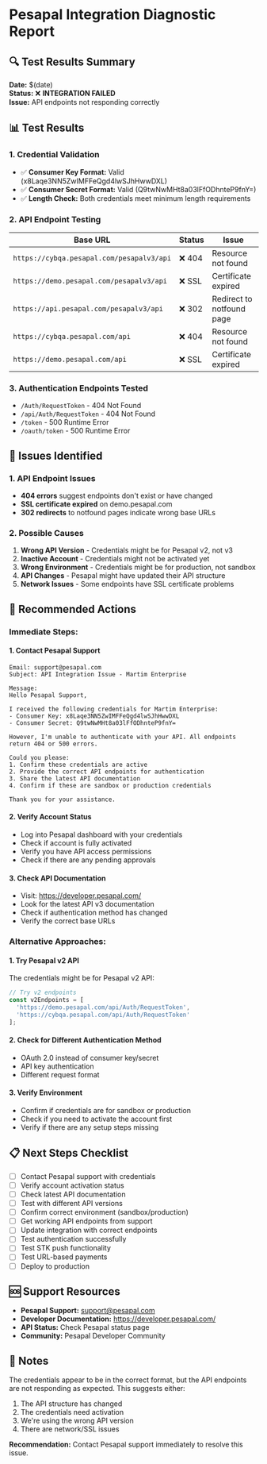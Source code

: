 # Pesapal Integration Diagnostic Report

## 🔍 **Test Results Summary**

**Date:** $(date)  
**Status:** ❌ **INTEGRATION FAILED**  
**Issue:** API endpoints not responding correctly

## 📊 **Test Results**

### **1. Credential Validation**
- ✅ **Consumer Key Format:** Valid (x8Laqe3NN5ZwIMFFeQgd4lwSJhHwwDXL)
- ✅ **Consumer Secret Format:** Valid (Q9twNwMHt8a03lFfODhnteP9fnY=)
- ✅ **Length Check:** Both credentials meet minimum length requirements

### **2. API Endpoint Testing**
| Base URL | Status | Issue |
|----------|--------|-------|
| `https://cybqa.pesapal.com/pesapalv3/api` | ❌ 404 | Resource not found |
| `https://demo.pesapal.com/pesapalv3/api` | ❌ SSL | Certificate expired |
| `https://api.pesapal.com/pesapalv3/api` | ❌ 302 | Redirect to notfound page |
| `https://cybqa.pesapal.com/api` | ❌ 404 | Resource not found |
| `https://demo.pesapal.com/api` | ❌ SSL | Certificate expired |

### **3. Authentication Endpoints Tested**
- `/Auth/RequestToken` - 404 Not Found
- `/api/Auth/RequestToken` - 404 Not Found  
- `/token` - 500 Runtime Error
- `/oauth/token` - 500 Runtime Error

## 🚨 **Issues Identified**

### **1. API Endpoint Issues**
- **404 errors** suggest endpoints don't exist or have changed
- **SSL certificate expired** on demo.pesapal.com
- **302 redirects** to notfound pages indicate wrong base URLs

### **2. Possible Causes**
1. **Wrong API Version** - Credentials might be for Pesapal v2, not v3
2. **Inactive Account** - Credentials might not be activated yet
3. **Wrong Environment** - Credentials might be for production, not sandbox
4. **API Changes** - Pesapal might have updated their API structure
5. **Network Issues** - Some endpoints have SSL certificate problems

## 🔧 **Recommended Actions**

### **Immediate Steps:**

#### **1. Contact Pesapal Support**
```
Email: support@pesapal.com
Subject: API Integration Issue - Martim Enterprise

Message:
Hello Pesapal Support,

I received the following credentials for Martim Enterprise:
- Consumer Key: x8Laqe3NN5ZwIMFFeQgd4lwSJhHwwDXL
- Consumer Secret: Q9twNwMHt8a03lFfODhnteP9fnY=

However, I'm unable to authenticate with your API. All endpoints return 404 or 500 errors.

Could you please:
1. Confirm these credentials are active
2. Provide the correct API endpoints for authentication
3. Share the latest API documentation
4. Confirm if these are sandbox or production credentials

Thank you for your assistance.
```

#### **2. Verify Account Status**
- Log into Pesapal dashboard with your credentials
- Check if account is fully activated
- Verify you have API access permissions
- Check if there are any pending approvals

#### **3. Check API Documentation**
- Visit: https://developer.pesapal.com/
- Look for the latest API v3 documentation
- Check if authentication method has changed
- Verify the correct base URLs

### **Alternative Approaches:**

#### **1. Try Pesapal v2 API**
The credentials might be for Pesapal v2 API:
```javascript
// Try v2 endpoints
const v2Endpoints = [
  'https://demo.pesapal.com/api/Auth/RequestToken',
  'https://cybqa.pesapal.com/api/Auth/RequestToken'
];
```

#### **2. Check for Different Authentication Method**
- OAuth 2.0 instead of consumer key/secret
- API key authentication
- Different request format

#### **3. Verify Environment**
- Confirm if credentials are for sandbox or production
- Check if you need to activate the account first
- Verify if there are any setup steps missing

## 📋 **Next Steps Checklist**

- [ ] Contact Pesapal support with credentials
- [ ] Verify account activation status
- [ ] Check latest API documentation
- [ ] Test with different API versions
- [ ] Confirm correct environment (sandbox/production)
- [ ] Get working API endpoints from support
- [ ] Update integration with correct endpoints
- [ ] Test authentication successfully
- [ ] Test STK push functionality
- [ ] Test URL-based payments
- [ ] Deploy to production

## 🆘 **Support Resources**

- **Pesapal Support:** support@pesapal.com
- **Developer Documentation:** https://developer.pesapal.com/
- **API Status:** Check Pesapal status page
- **Community:** Pesapal Developer Community

## 📝 **Notes**

The credentials appear to be in the correct format, but the API endpoints are not responding as expected. This suggests either:
1. The API structure has changed
2. The credentials need activation
3. We're using the wrong API version
4. There are network/SSL issues

**Recommendation:** Contact Pesapal support immediately to resolve this issue.
